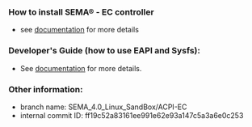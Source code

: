 
### How to install SEMA® - EC controller
* see [documentation](https://adlinktech.github.io/sema/HowToInstallonLinux.html) for more details

### Developer's Guide (how to use EAPI and Sysfs): 
* See [documentation](https://adlinktech.github.io/sema/DeveloperGuide.html) for more details.

   
### Other information:
* branch name: SEMA_4.0_Linux_SandBox/ACPI-EC
* internal commit ID: ff19c52a83161ee991e62e93a147c5a3a6e0c253

